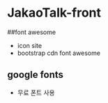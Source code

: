 # JakaoTalk-front

##font awesome

- icon site
- bootstrap cdn font awesome

## google fonts

- 무료 폰트 사용
